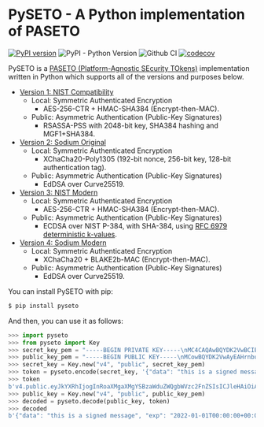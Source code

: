 # PySETO - A Python implementation of PASETO

[![PyPI version](https://badge.fury.io/py/pyseto.svg)](https://badge.fury.io/py/pyseto)
![PyPI - Python Version](https://img.shields.io/pypi/pyversions/pyseto)
![Github CI](https://github.com/dajiaji/pyseto/actions/workflows/python-package.yml/badge.svg)
[![codecov](https://codecov.io/gh/dajiaji/pyseto/branch/main/graph/badge.svg?token=QN8GXEYEP3)](https://codecov.io/gh/dajiaji/pyseto)


PySETO is a [PASETO (Platform-Agnostic SEcurity TOkens)](https://paseto.io/) implementation written in Python which supports all of the versions and purposes below.

- [Version 1: NIST Compatibility](https://github.com/paseto-standard/paseto-spec/blob/master/docs/01-Protocol-Versions/Version1.md)
    - Local: Symmetric Authenticated Encryption
        - AES-256-CTR + HMAC-SHA384 (Encrypt-then-MAC).
    - Public: Asymmetric Authentication (Public-Key Signatures)
        - RSASSA-PSS with 2048-bit key, SHA384 hashing and MGF1+SHA384.
- [Version 2: Sodium Original](https://github.com/paseto-standard/paseto-spec/blob/master/docs/01-Protocol-Versions/Version2.md)
    - Local: Symmetric Authenticated Encryption
        - XChaCha20-Poly1305 (192-bit nonce, 256-bit key, 128-bit authentication tag).
    - Public: Asymmetric Authentication (Public-Key Signatures)
        - EdDSA over Curve25519.
- [Version 3: NIST Modern](https://github.com/paseto-standard/paseto-spec/blob/master/docs/01-Protocol-Versions/Version3.md)
    - Local: Symmetric Authenticated Encryption
        - AES-256-CTR + HMAC-SHA384 (Encrypt-then-MAC).
    - Public: Asymmetric Authentication (Public-Key Signatures)
        - ECDSA over NIST P-384, with SHA-384, using [RFC 6979 deterministic k-values](https://datatracker.ietf.org/doc/html/rfc6979).
- [Version 4: Sodium Modern](https://github.com/paseto-standard/paseto-spec/blob/master/docs/01-Protocol-Versions/Version4.md)
    - Local: Symmetric Authenticated Encryption
        - XChaCha20 + BLAKE2b-MAC (Encrypt-then-MAC).
    - Public: Asymmetric Authentication (Public-Key Signatures)
        - EdDSA over Curve25519.

You can install PySETO with pip:

```sh
$ pip install pyseto
```

And then, you can use it as follows:

```py
>>> import pyseto
>>> from pyseto import Key
>>> secret_key_pem = "-----BEGIN PRIVATE KEY-----\nMC4CAQAwBQYDK2VwBCIEILTL+0PfTOIQcn2VPkpxMwf6Gbt9n4UEFDjZ4RuUKjd0\n-----END PRIVATE KEY-----"
>>> public_key_pem = "-----BEGIN PUBLIC KEY-----\nMCowBQYDK2VwAyEAHrnbu7wEfAP9cGBOAHHwmH4Wsot1ciXBHwBBXQ4gsaI=\n-----END PUBLIC KEY-----"
>>> secret_key = Key.new("v4", "public", secret_key_pem)
>>> token = pyseto.encode(secret_key, '{"data": "this is a signed message", "exp": "2022-01-01T00:00:00+00:00"}')
>>> token
b'v4.public.eyJkYXRhIjogInRoaXMgaXMgYSBzaWduZWQgbWVzc2FnZSIsICJleHAiOiAiMjAyMi0wMS0wMVQwMDowMDowMCswMDowMCJ9l1YiKei2FESvHBSGPkn70eFO1hv3tXH0jph1IfZyEfgm3t1DjkYqD5r4aHWZm1eZs_3_bZ9pBQlZGp0DPSdzDg'
>>> public_key = Key.new("v4", "public", public_key_pem)
>>> decoded = pyseto.decode(public_key, token)
>>> decoded
b'{"data": "this is a signed message", "exp": "2022-01-01T00:00:00+00:00"}'
```
